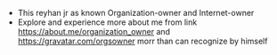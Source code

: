 - This reyhan jr as known Organization-owner and Internet-owner
- Explore and experience more about me from link https://about.me/organization_owner and https://gravatar.com/orgsowner morr than can recognize by himself
